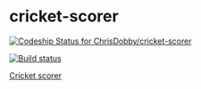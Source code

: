 # cricket-scorer

[![Codeship Status for ChrisDobby/cricket-scorer](https://app.codeship.com/projects/e56af640-20f4-0137-e604-166411f1911c/status?branch=master)](https://app.codeship.com/projects/329495)


[![Build status](https://ci.appveyor.com/api/projects/status/6w7n91cuu8q31xtq?svg=true)](https://ci.appveyor.com/project/ChrisDobby/cricket-scorer)

[Cricket scorer](https://cricket-scorer.chrisdobby.dev)
